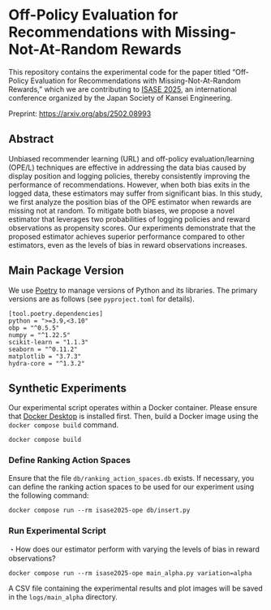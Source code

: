 # Off-Policy Evaluation for Recommendations with Missing-Not-At-Random Rewards
This repository contains the experimental code for the paper titled “Off-Policy Evaluation for Recommendations with Missing-Not-At-Random Rewards,” which we are contributing to [ISASE 2025](https://www.isase-ke.org/isase2025/), an international conference organized by the Japan Society of Kansei Engineering.  

Preprint: https://arxiv.org/abs/2502.08993  

## Abstract
Unbiased recommender learning (URL) and off-policy evaluation/learning (OPE/L) techniques are effective in addressing the data bias caused by display position and logging policies, thereby consistently improving the performance of recommendations. However, when both bias exits in the logged data, these estimators may suffer from significant bias. In this study, we first analyze the position bias of the OPE estimator when rewards are missing not at random. To mitigate both biases, we propose a novel estimator that leverages two probabilities of logging policies and reward observations as propensity scores. Our experiments demonstrate that the proposed estimator achieves superior performance compared to other estimators, even as the levels of bias in reward observations increases.

## Main Package Version
We use [Poetry](https://python-poetry.org/) to manage versions of Python and its libraries. The primary versions are as follows (see `pyproject.toml` for details).
```
[tool.poetry.dependencies]
python = ">=3.9,<3.10"
obp = "^0.5.5"
numpy = "^1.22.5"
scikit-learn = "1.1.3"
seaborn = "^0.11.2"
matplotlib = "3.7.3"
hydra-core = "^1.3.2"
```

## Synthetic Experiments
Our experimental script operates within a Docker container. Please ensure that [Docker Desktop](https://docs.docker.com/desktop/) is installed first. Then, build a Docker image using the `docker compose build` command.

```
docker compose build
```
### Define Ranking Action Spaces
Ensure that the file `db/ranking_action_spaces.db` exists. If necessary, you can define the ranking action spaces to be used for our experiment using the following command:

```
docker compose run --rm isase2025-ope db/insert.py
```

### Run Experimental Script

・How does our estimator perform with varying the levels of bias in reward observations?
```
docker compose run --rm isase2025-ope main_alpha.py variation=alpha
```
A CSV file containing the experimental results and plot images will be saved in the `logs/main_alpha` directory.
